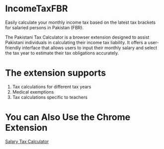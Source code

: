 # IncomeTaxFBR
Easily calculate your monthly income tax based on the latest tax brackets for salaried persons in Pakistan (FBR).

The Pakistani Tax Calculator is a browser extension designed to assist Pakistani individuals in calculating their income tax liability. It offers a user-friendly interface that allows users to input their monthly salary and select the tax year to estimate their tax obligations accurately. 

# The extension supports
1. Tax calculations for different tax years 
2. Medical exemptions
3. Tax calculations specific to teachers

# You can Also Use the Chrome Extension
[Salary Tax Calculator](https://chromewebstore.google.com/detail/salary-tax-calculator/laecgakfkbnafgiekaenlpocjccbbekj?hl=en/)
